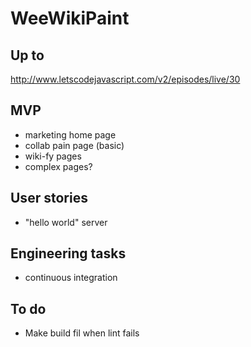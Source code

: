 # WeeWikiPaint

## Up to

http://www.letscodejavascript.com/v2/episodes/live/30

## MVP

* marketing home page
* collab pain page (basic)
* wiki-fy pages
* complex pages?

## User stories

* "hello world" server

## Engineering tasks

* continuous integration

## To do

* Make build fil when lint fails